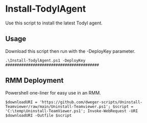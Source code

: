 # Install-TodylAgent
Use this script to install the latest Todyl agent.

## Usage
Download this script then run with the -DeployKey parameter.

`.\Install-TodylAgent.ps1 -DeployKey ######################################### `

## RMM Deployment
Powershell one-liner for easy use in an RMM.

`$downloadURI = 'https://github.com/dweger-scripts/Uninstall-Teamviewer/raw/main/Uninstall-Teamviewer.ps1'; $script = 'C:\temp\Uninstall-TeamViewer.ps1'; Invoke-WebRequest -URI $downloadURI -Outfile $script `
